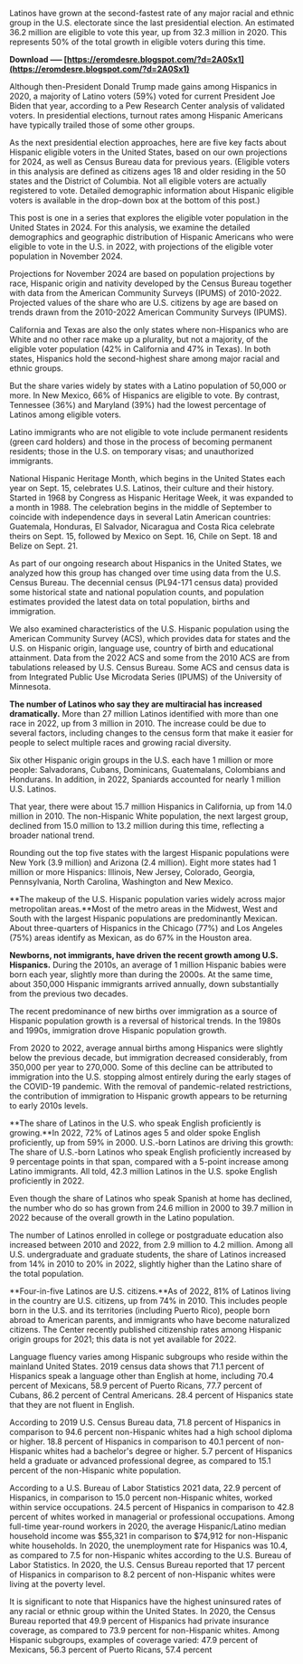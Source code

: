 
 
Latinos have grown at the second-fastest rate of any major racial and ethnic group in the U.S. electorate since the last presidential election. An estimated 36.2 million are eligible to vote this year, up from 32.3 million in 2020. This represents 50% of the total growth in eligible voters during this time.
 
**Download ––– [https://eromdesre.blogspot.com/?d=2A0Sx1](https://eromdesre.blogspot.com/?d=2A0Sx1)**


 
Although then-President Donald Trump made gains among Hispanics in 2020, a majority of Latino voters (59%) voted for current President Joe Biden that year, according to a Pew Research Center analysis of validated voters. In presidential elections, turnout rates among Hispanic Americans have typically trailed those of some other groups.
 
As the next presidential election approaches, here are five key facts about Hispanic eligible voters in the United States, based on our own projections for 2024, as well as Census Bureau data for previous years. (Eligible voters in this analysis are defined as citizens ages 18 and older residing in the 50 states and the District of Columbia. Not all eligible voters are actually registered to vote. Detailed demographic information about Hispanic eligible voters is available in the drop-down box at the bottom of this post.)
 
This post is one in a series that explores the eligible voter population in the United States in 2024. For this analysis, we examine the detailed demographics and geographic distribution of Hispanic Americans who were eligible to vote in the U.S. in 2022, with projections of the eligible voter population in November 2024.
 
Projections for November 2024 are based on population projections by race, Hispanic origin and nativity developed by the Census Bureau together with data from the American Community Surveys (IPUMS) of 2010-2022. Projected values of the share who are U.S. citizens by age are based on trends drawn from the 2010-2022 American Community Surveys (IPUMS).
 
California and Texas are also the only states where non-Hispanics who are White and no other race make up a plurality, but not a majority, of the eligible voter population (42% in California and 47% in Texas). In both states, Hispanics hold the second-highest share among major racial and ethnic groups.

But the share varies widely by states with a Latino population of 50,000 or more. In New Mexico, 66% of Hispanics are eligible to vote. By contrast, Tennessee (36%) and Maryland (39%) had the lowest percentage of Latinos among eligible voters.
 
Latino immigrants who are not eligible to vote include permanent residents (green card holders) and those in the process of becoming permanent residents; those in the U.S. on temporary visas; and unauthorized immigrants.
 
National Hispanic Heritage Month, which begins in the United States each year on Sept. 15, celebrates U.S. Latinos, their culture and their history. Started in 1968 by Congress as Hispanic Heritage Week, it was expanded to a month in 1988. The celebration begins in the middle of September to coincide with independence days in several Latin American countries: Guatemala, Honduras, El Salvador, Nicaragua and Costa Rica celebrate theirs on Sept. 15, followed by Mexico on Sept. 16, Chile on Sept. 18 and Belize on Sept. 21.
 
As part of our ongoing research about Hispanics in the United States, we analyzed how this group has changed over time using data from the U.S. Census Bureau. The decennial census (PL94-171 census data) provided some historical state and national population counts, and population estimates provided the latest data on total population, births and immigration.
 
We also examined characteristics of the U.S. Hispanic population using the American Community Survey (ACS), which provides data for states and the U.S. on Hispanic origin, language use, country of birth and educational attainment. Data from the 2022 ACS and some from the 2010 ACS are from tabulations released by U.S. Census Bureau. Some ACS and census data is from Integrated Public Use Microdata Series (IPUMS) of the University of Minnesota.
 
**The number of Latinos who say they are multiracial has increased dramatically.** More than 27 million Latinos identified with more than one race in 2022, up from 3 million in 2010. The increase could be due to several factors, including changes to the census form that make it easier for people to select multiple races and growing racial diversity.
 
Six other Hispanic origin groups in the U.S. each have 1 million or more people: Salvadorans, Cubans, Dominicans, Guatemalans, Colombians and Hondurans. In addition, in 2022, Spaniards accounted for nearly 1 million U.S. Latinos.
 
That year, there were about 15.7 million Hispanics in California, up from 14.0 million in 2010. The non-Hispanic White population, the next largest group, declined from 15.0 million to 13.2 million during this time, reflecting a broader national trend.
 
Rounding out the top five states with the largest Hispanic populations were New York (3.9 million) and Arizona (2.4 million). Eight more states had 1 million or more Hispanics: Illinois, New Jersey, Colorado, Georgia, Pennsylvania, North Carolina, Washington and New Mexico.
 
**The makeup of the U.S. Hispanic population varies widely across major metropolitan areas.**Most of the metro areas in the Midwest, West and South with the largest Hispanic populations are predominantly Mexican. About three-quarters of Hispanics in the Chicago (77%) and Los Angeles (75%) areas identify as Mexican, as do 67% in the Houston area.
 
**Newborns, not immigrants, have driven the recent growth among U.S. Hispanics.** During the 2010s, an average of 1 million Hispanic babies were born each year, slightly more than during the 2000s. At the same time, about 350,000 Hispanic immigrants arrived annually, down substantially from the previous two decades.
 
The recent predominance of new births over immigration as a source of Hispanic population growth is a reversal of historical trends. In the 1980s and 1990s, immigration drove Hispanic population growth.
 
From 2020 to 2022, average annual births among Hispanics were slightly below the previous decade, but immigration decreased considerably, from 350,000 per year to 270,000. Some of this decline can be attributed to immigration into the U.S. stopping almost entirely during the early stages of the COVID-19 pandemic. With the removal of pandemic-related restrictions, the contribution of immigration to Hispanic growth appears to be returning to early 2010s levels.
 
**The share of Latinos in the U.S. who speak English proficiently is growing.**In 2022, 72% of Latinos ages 5 and older spoke English proficiently, up from 59% in 2000. U.S.-born Latinos are driving this growth: The share of U.S.-born Latinos who speak English proficiently increased by 9 percentage points in that span, compared with a 5-point increase among Latino immigrants. All told, 42.3 million Latinos in the U.S. spoke English proficiently in 2022.
 
Even though the share of Latinos who speak Spanish at home has declined, the number who do so has grown from 24.6 million in 2000 to 39.7 million in 2022 because of the overall growth in the Latino population.
 
The number of Latinos enrolled in college or postgraduate education also increased between 2010 and 2022, from 2.9 million to 4.2 million. Among all U.S. undergraduate and graduate students, the share of Latinos increased from 14% in 2010 to 20% in 2022, slightly higher than the Latino share of the total population.
 
**Four-in-five Latinos are U.S. citizens.**As of 2022, 81% of Latinos living in the country are U.S. citizens, up from 74% in 2010. This includes people born in the U.S. and its territories (including Puerto Rico), people born abroad to American parents, and immigrants who have become naturalized citizens. The Center recently published citizenship rates among Hispanic origin groups for 2021; this data is not yet available for 2022.
 
Language fluency varies among Hispanic subgroups who reside within the mainland United States. 2019 census data shows that 71.1 percent of Hispanics speak a language other than English at home, including 70.4 percent of Mexicans, 58.9 percent of Puerto Ricans, 77.7 percent of Cubans, 86.2 percent of Central Americans. 28.4 percent of Hispanics state that they are not fluent in English.
 
According to 2019 U.S. Census Bureau data, 71.8 percent of Hispanics in comparison to 94.6 percent non-Hispanic whites had a high school diploma or higher. 18.8 percent of Hispanics in comparison to 40.1 percent of non-Hispanic whites had a bachelor's degree or higher. 5.7 percent of Hispanics held a graduate or advanced professional degree, as compared to 15.1 percent of the non-Hispanic white population.
 
According to a U.S. Bureau of Labor Statistics 2021 data, 22.9 percent of Hispanics, in comparison to 15.0 percent non-Hispanic whites, worked within service occupations. 24.5 percent of Hispanics in comparison to 42.8 percent of whites worked in managerial or professional occupations. Among full-time year-round workers in 2020, the average Hispanic/Latino median household income was $55,321 in comparison to $74,912 for non-Hispanic white households. In 2020, the unemployment rate for Hispanics was 10.4, as compared to 7.5 for non-Hispanic whites according to the U.S. Bureau of Labor Statistics. In 2020, the U.S. Census Bureau reported that 17 percent of Hispanics in comparison to 8.2 percent of non-Hispanic whites were living at the poverty level.
 
It is significant to note that Hispanics have the highest uninsured rates of any racial or ethnic group within the United States. In 2020, the Census Bureau reported that 49.9 percent of Hispanics had private insurance coverage, as compared to 73.9 percent for non-Hispanic whites. Among Hispanic subgroups, examples of coverage varied: 47.9 percent of Mexicans, 56.3 percent of Puerto Ricans, 57.4 percent